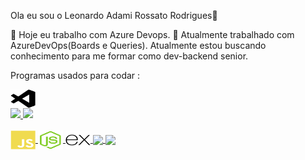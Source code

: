 Ola eu sou o Leonardo Adami Rossato Rodrigues👋

 🔭 Hoje eu trabalho com Azure Devops.
 🌱 Atualmente trabalhado com AzureDevOps(Boards e Queries). Atualmente estou buscando conhecimento para me formar como dev-backend senior.
 
 Programas usados para codar : 
 <div style="display: inline_block">
    <a href="https://github.com/Leonardorossato">
     <img align="center" alt="Leo-vscode" height="30" width="40" src="https://raw.githubusercontent.com/devicons/devicon/master/icons/vscode/vscode-plain.svg">
 </div>
 
 <div>
  <a href="https://github.com/Leonardorossato">
  <img height="180em" src="https://github-readme-stats.vercel.app/api?username=Leonardorossato&show_icons=true&theme=dracula&include_all_commits=true&count_private=true"/>
  <img height="180em" src="https://github-readme-stats.vercel.app/api/top-langs/?username=Leonardorossato&layout=compact&langs_count=7&theme=dracula"/>
 </div>
 <div style="display: inline_block"><br>
  <img align="center" alt="Leo-Js" height="30" width="40" src="https://raw.githubusercontent.com/devicons/devicon/master/icons/javascript/javascript-plain.svg">
  <img align="center" alt="Leo-NodeJs" height="30" width="40" src="https://raw.githubusercontent.com/devicons/devicon/master/icons/nodejs/nodejs-original.svg">
  <img align="center" alt="Leo-Express" height="30" width="40" src="https://raw.githubusercontent.com/devicons/devicon/master/icons/express/express-original.svg">
  <img align="center" src="https://cdn.jsdelivr.net/gh/devicons/devicon/icons/mongodb/mongodb-original-wordmark.svg" />
  <img align="center" src="https://cdn.jsdelivr.net/gh/devicons/devicon/icons/mysql/mysql-original-wordmark.svg" />
 </div>
